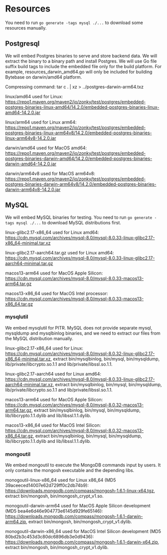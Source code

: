 # Resources

You need to run `go generate -tags mysql ./...` to download some resources manually.

## Postgresql

We will embed Postgres binaries to serve and store backend data. We will extract the binary to a binary path and install Postgres. We will use Go file suffix build tags to include the embedded file only for the build platform. For example, resources_darwin_amd64.go will only be included for building Bytebase on darwin/amd64 platform.

Compressing command: tar c . | xz > ../postgres-darwin-arm64.txz

linux/amd64 used for Linux: https://repo1.maven.org/maven2/io/zonky/test/postgres/embedded-postgres-binaries-linux-amd64/14.2.0/embedded-postgres-binaries-linux-amd64-14.2.0.jar

linux/arm64 used for Linux arm64: https://repo1.maven.org/maven2/io/zonky/test/postgres/embedded-postgres-binaries-linux-arm64v8/14.2.0/embedded-postgres-binaries-linux-arm64v8-14.2.0.jar

darwin/amd64 used for MacOS amd64: https://repo1.maven.org/maven2/io/zonky/test/postgres/embedded-postgres-binaries-darwin-amd64/14.2.0/embedded-postgres-binaries-darwin-amd64-14.2.0.jar

darwin/arm64v8 used for MacOS arm64v8: https://repo1.maven.org/maven2/io/zonky/test/postgres/embedded-postgres-binaries-darwin-arm64v8/14.2.0/embedded-postgres-binaries-darwin-arm64v8-14.2.0.jar


## MySQL

We will embed MySQL binaries for testing. You need to run `go generate -tags mysql ./...` to download MySQL distributions first.

linux-glibc2.17-x86_64 used for Linux amd64: https://cdn.mysql.com/archives/mysql-8.0/mysql-8.0.33-linux-glibc2.17-x86_64-minimal.tar.xz

linux-glibc2.17-aarch64.tar.gz used for Linux amd64: https://cdn.mysql.com/archives/mysql-8.0/mysql-8.0.33-linux-glibc2.17-aarch64-minimal.tar.gz

macos13-arm64 used for MacOS Apple Silicon: https://cdn.mysql.com/archives/mysql-8.0/mysql-8.0.33-macos13-arm64.tar.gz

macos13-x86_64 used for MacOS Intel processor: https://cdn.mysql.com/archives/mysql-8.0/mysql-8.0.33-macos13-x86_64.tar.gz

### mysqlutil

We embed mysqlutil for PITR. MySQL does not provide separate mysql, mysqldump and mysqlbinlog binaries, and we need to extract our files from the MySQL distribution manually.

linux-glibc2.17-x86_64 used for Linux: https://cdn.mysql.com/archives/mysql-8.0/mysql-8.0.32-linux-glibc2.17-x86_64-minimal.tar.xz, extract bin/mysqlbinlog, bin/mysql, bin/mysqldump, lib/private/libcrypto.so.1.1 and lib/private/libssl.so.1.1.

linux-glibc2.17-aarch64 used for Linux amd64: https://cdn.mysql.com/archives/mysql-8.0/mysql-8.0.33-linux-glibc2.17-aarch64-minimal.tar.xz, extract bin/mysqlbinlog, bin/mysql, bin/mysqldump, lib/private/libcrypto.so.1.1 and lib/private/libssl.so.1.1.

macos13-arm64 used for MacOS Apple Silicon: https://cdn.mysql.com/archives/mysql-8.0/mysql-8.0.32-macos13-arm64.tar.gz, extract bin/mysqlbinlog, bin/mysql, bin/mysqldump, lib/libcrypto.1.1.dylib and lib/libssl.1.1.dylib.

macos13-x86_64 used for MacOS Intel Silicon: https://cdn.mysql.com/archives/mysql-8.0/mysql-8.0.32-macos13-x86_64.tar.gz, extract bin/mysqlbinlog, bin/mysql, bin/mysqldump, lib/libcrypto.1.1.dylib and lib/libssl.1.1.dylib.

### mongoutil

We embed mongoutil to execute the MongoDB commands input by users. It only contains the mongosh executable and the depending libs.

monogoutil-linux-x86_64 used for Linux x86_64 (MD5 39aceeced14007e62d729ff0c2db74b9): https://downloads.mongodb.com/compass/mongosh-1.6.1-linux-x64.tgz, extract bin/mongosh, bin/mongosh_crypt_v1.so.

monogoutil-darwin-arm64 used for MacOS Apple Silicon development (MD5 bea4e6d46e904773e6145d929fe65146): https://downloads.mongodb.com/compass/mongosh-1.6.1-darwin-arm64.zip, extract bin/mongosh, bin/mongosh_crypt_v1.dylib.

monogoutil-darwin-x86_64 used for MacOS Intel Silicon development (MD5 80bd2b3c453d3c80dc6896db3e0d9436): https://downloads.mongodb.com/compass/mongosh-1.6.1-darwin-x64.zip, extract bin/mongosh, bin/mongosh_crypt_v1.dylib.
